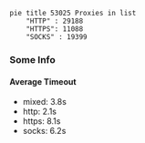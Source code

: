 
```mermaid
pie title 53025 Proxies in list
    "HTTP" : 29188
    "HTTPS": 11088
    "SOCKS" : 19399
```

### Some Info
#### Average Timeout

- mixed: 3.8s
- http: 2.1s
- https: 8.1s
- socks: 6.2s